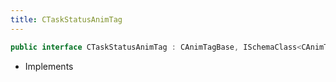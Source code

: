 ```yaml
---
title: CTaskStatusAnimTag
---
```


```csharp
public interface CTaskStatusAnimTag : CAnimTagBase, ISchemaClass<CAnimTagBase>, ISchemaClass<CTaskStatusAnimTag>, ISchemaField, ISchemaClass, INativeHandle
```

- Implements

